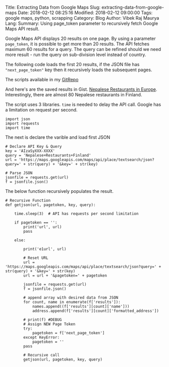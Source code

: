 Title: Extracting Data from Google Maps
Slug: extracting-data-from-google-maps
Date: 2018-02-12 08:25:16
Modified: 2018-02-12 09:00:00
Tags: google maps, python, scrapping
Category: Blog
Author: Vibek Raj Maurya
Lang: 
Summary: Using page_token parameter to recursively fetch Google Maps API result.

Google Maps API displays 20 results on one page. By using a parameter ```page_token```, it is possible to get more than 20 results.  The API fetches maximum 60 results for a query. The query can be refined should we need more result - run the query on sub-division level instead of country.

The following code loads the first 20 results, if the JSON file has ```"next_page_token"``` key then it recursively loads the subsequent pages.

The scripts available in my [GitRepo](https://github.com/rvibek/Data-from-Google-Maps)

And here's are the saved results in Gist. [Nepalese Restaurants in Europe](https://gist.github.com/rvibek/e5aea8a9396ad10d5b8d42562c53cf08). Interestingly, there are almost 80 Nepalese restaurants in Finland. 

The script uses 3 libraries. ```time``` is needed to delay the API call. Google has a limitation on request per second. 

```
import json
import requests
import time
```

The next is declare the varible and load first JSON
```
# Declare API Key & Query
key = 'AIzaSyXXX-XXXX'
query = 'Nepalese+Restaurants+Finland'
url = 'https://maps.googleapis.com/maps/api/place/textsearch/json?query=' + str(query) + '&key=' + str(key)

# Parse JSON
jsonfile = requests.get(url)
f = jsonfile.json()
```

The below function recursively populates the result.

```
# Recursive Function
def getjson(url, pagetoken, key, query):

    time.sleep(3)  # API has requests per second limitation

    if pagetoken == '':
        print('url', url)
        pass

    else:

        print('e1url', url)

        # Reset URL
        url = 'https://maps.googleapis.com/maps/api/place/textsearch/json?query=' + str(query) + '&key=' + str(key)
        url = url + '&pagetoken=' + pagetoken

        jsonfile = requests.get(url)
        f = jsonfile.json()

        # append array with desired data from JSON
        for count, name in enumerate(f['results']):
            names.append((f['results'][count]['name']))
            address.append(f['results'][count]['formatted_address'])

        # print(f) #DEBUG
        # Assign NEW Page Token
        try:
            pagetoken = f['next_page_token']
        except KeyError:
            pagetoken = ''
        pass

        # Recursive call
        getjson(url, pagetoken, key, query)
```

